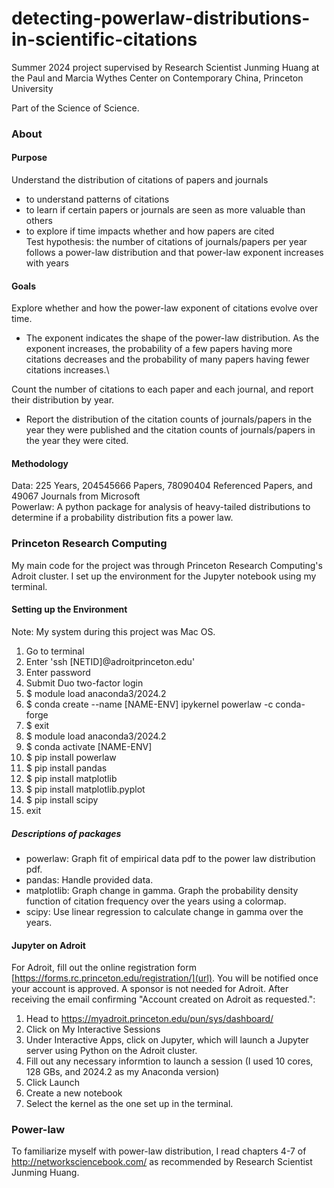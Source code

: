 # detecting-powerlaw-distributions-in-scientific-citations
Summer 2024 project supervised by Research Scientist Junming Huang at the Paul and Marcia Wythes Center on Contemporary China, Princeton University

Part of the Science of Science.

### About
#### Purpose
Understand the distribution of citations of papers and journals
- to understand patterns of citations
- to learn if certain papers or journals are seen as more valuable than others
- to explore if time impacts whether and how papers are cited\
Test hypothesis: the number of citations of journals/papers per year follows a power-law distribution and that power-law exponent increases with years

#### Goals
Explore whether and how the power-law exponent of citations evolve over time.
- The exponent indicates the shape of the power-law distribution. As the exponent increases, the probability of a few papers having more citations decreases and the probability of many papers having fewer citations increases.\


Count the number of citations to each paper and each journal, and report their distribution by year.
- Report the distribution of the citation counts of journals/papers in the year they were published and the citation counts of journals/papers in the year they were cited.

#### Methodology
Data: 225 Years, 204545666 Papers, 78090404 Referenced Papers, and 49067 Journals from Microsoft\
Powerlaw: A python package for analysis of heavy-tailed distributions to determine if a probability distribution fits a power law.

### Princeton Research Computing
My main code for the project was through Princeton Research Computing's Adroit cluster. I set up the environment for the Jupyter notebook using my terminal.

#### Setting up the Environment
Note: My system during this project was Mac OS.
1. Go to terminal
2. Enter 'ssh [NETID]@adroitprinceton.edu'
3. Enter password
4. Submit Duo two-factor login
5. $ module load anaconda3/2024.2
6. $ conda create --name [NAME-ENV] ipykernel powerlaw -c conda-forge
7. $ exit
8. $ module load anaconda3/2024.2
9. $ conda activate [NAME-ENV]
10. $ pip install powerlaw
11. $ pip install pandas
12. $ pip install matplotlib
13. $ pip install matplotlib.pyplot
14. $ pip install scipy
15. exit

##### Descriptions of packages
- powerlaw: Graph fit of empirical data pdf to the power law distribution pdf.
- pandas: Handle provided data.
- matplotlib: Graph change in gamma. Graph the probability density function of citation frequency over the years using a colormap.
- scipy: Use linear regression to calculate change in gamma over the years.

#### Jupyter on Adroit
For Adroit, fill out the online registration form [https://forms.rc.princeton.edu/registration/](url). You will be notified once your account is approved. A sponsor is not needed for Adroit.
After receiving the email confirming "Account created on Adroit as requested.":
1. Head to https://myadroit.princeton.edu/pun/sys/dashboard/
2. Click on My Interactive Sessions
3. Under Interactive Apps, click on Jupyter, which will launch a Jupyter server using Python on the Adroit cluster.
4. Fill out any necessary informtion to launch a session (I used 10 cores, 128 GBs, and 2024.2 as my Anaconda version)
5. Click Launch
6. Create a new notebook
7. Select the kernel as the one set up in the terminal.


### Power-law
To familiarize myself with power-law distribution, I read chapters 4-7 of http://networksciencebook.com/ as recommended by Research Scientist Junming Huang.
